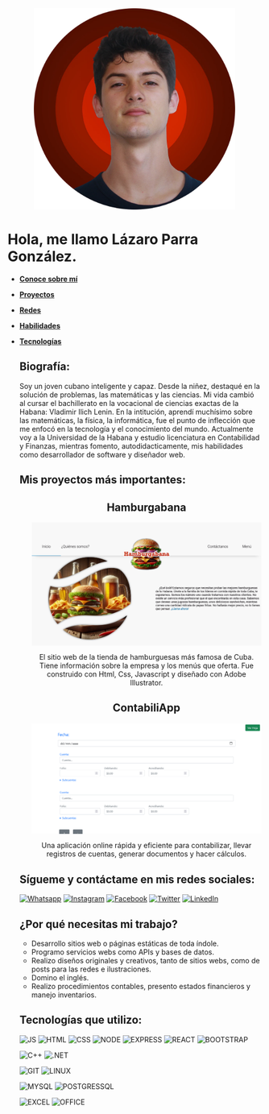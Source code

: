 <div align="center">
  <img src="/imagen-usuario-1.webp" width="400px" height="auto" style="max-width: 100%; aspect-ratio: 1/1;"/>
</div>

# Hola, me llamo Lázaro Parra González.

- [**Conoce sobre mí**](#biograf%C3%ADa)
- [**Proyectos**](#mis-proyectos-m%C3%A1s-importantes)
- [**Redes**](#s%C3%ADgueme-y-cont%C3%A1ctame-en-mis-redes-sociales)
- [**Habilidades**](#por-qu%C3%A9-necesitas-mi-trabajo)
- [**Tecnologías**](#tecnolog%C3%ADas-que-utilizo)

  ## Biografía: 
  Soy un joven cubano inteligente y capaz. Desde la niñez, destaqué en la solución de problemas,
  las matemáticas y las ciencias. Mi vida cambió al cursar el bachillerato en la vocacional de ciencias
  exactas de la Habana: Vladimir Ilich Lenin. En la intitución, aprendí muchísimo sobre las matemáticas,
  la física, la informática, fue el punto de inflección que me enfocó en la tecnología y el conocimiento
  del mundo. Actualmente voy a la Universidad de la Habana y estudio licenciatura en Contabilidad y Finanzas,
  mientras fomento, autodidacticamente, mis habilidades como desarrollador de software y diseñador web.

  ## Mis proyectos más importantes:
  <ul>
    <div>
      <h2 align="center">Hamburgabana</h2>
      <div align="center">
        <a href="https://hamburgabana.onrender.com/" align="center">
          <img src="https://github.com/Lachy200408/Hamburgabana/blob/master/design/hamburgabana-poster.png" width="500px" align="center"/>
        </a>
      </div>
      <div align="center">
        <p>
          El sitio web de la tienda de hamburguesas más famosa de Cuba. Tiene información sobre la empresa y
          los menús que oferta. Fue construido con Html, Css, Javascript y diseñado con Adobe Illustrator.
        </p>
      </div>
    </div>
    
    <div>
      <h2 align="center">ContabiliApp</h2>
      <div align="center">
        <a href="https://lachy200408.github.io/AppContabilidad/" align="center">
          <img src="https://github.com/Lachy200408/AppContabilidad/blob/main/poster.png" width="500px" align="center"/>
        </a>
      </div>
      <div align="center">
        <p>
          Una aplicación online rápida y eficiente para contabilizar, llevar registros de cuentas, generar documentos y hacer cálculos.
        </p>
      </div>
    </div>
  </ul>

  ## Sígueme y contáctame en mis redes sociales:
  [![Whatsapp](https://img.shields.io/badge/WhatsApp-25D366?style=for-the-badge&logo=whatsapp&logoColor=white)](http://wa.me/+5353299466?text=Hola)
  [![Instagram](https://img.shields.io/badge/Instagram-E4405F?style=for-the-badge&logo=instagram&logoColor=white)](https://www.instagram.com/lazaroparraj/)
  [![Facebook](https://img.shields.io/badge/Facebook-1877F2?style=for-the-badge&logo=facebook&logoColor=white)](https://www.facebook.com/lazaro.parra.583)
  [![Twitter](https://img.shields.io/badge/Twitter-1DA1F2?style=for-the-badge&logo=twitter&logoColor=white)](https://twitter.com/Lachy9716929882)
  [![LinkedIn](https://img.shields.io/badge/LinkedIn-0077B5?style=for-the-badge&logo=linkedin&logoColor=white)](https://www.linkedin.com/in/lazaro-parra-gonzalez-47b55628a)

  ## ¿Por qué necesitas mi trabajo?
  - Desarrollo sitios web o páginas estáticas de toda índole.
  - Programo servicios webs como APIs y bases de datos.
  - Realizo diseños originales y creativos, tanto de sitios webs, como de posts para las redes e ilustraciones.
  - Domino el inglés.
  - Realizo procedimientos contables, presento estados financieros y manejo inventarios.

  ## Tecnologías que utilizo:
  ![JS](https://img.shields.io/badge/JavaScript-F7DF1E?style=for-the-badge&logo=javascript&logoColor=black)
  ![HTML](https://img.shields.io/badge/HTML5-E34F26?style=for-the-badge&logo=html5&logoColor=white)
  ![CSS](https://img.shields.io/badge/CSS3-1572B6?style=for-the-badge&logo=css3&logoColor=white)
  ![NODE](https://img.shields.io/badge/Node.js-43853D?style=for-the-badge&logo=node.js&logoColor=white)
  ![EXPRESS](https://img.shields.io/badge/Express.js-404D59?style=for-the-badge)
  ![REACT](https://img.shields.io/badge/React-20232A?style=for-the-badge&logo=react&logoColor=61DAFB)
  ![BOOTSTRAP](https://img.shields.io/badge/Bootstrap-563D7C?style=for-the-badge&logo=bootstrap&logoColor=white)
  
  ![C++](https://img.shields.io/badge/C%2B%2B-00599C?style=for-the-badge&logo=c%2B%2B&logoColor=white)
  ![.NET](https://img.shields.io/badge/.NET-5C2D91?style=for-the-badge&logo=.net&logoColor=white)

  ![GIT](https://img.shields.io/badge/Git-E34F26?style=for-the-badge&logo=git&logoColor=white)
  ![LINUX](https://img.shields.io/badge/Linux-E34F26?style=for-the-badge&logo=linux&logoColor=black)
  
  ![MYSQL](https://img.shields.io/badge/MySQL-00000F?style=for-the-badge&logo=mysql&logoColor=white)
  ![POSTGRESSQL](https://img.shields.io/badge/PostgreSQL-316192?style=for-the-badge&logo=postgresql&logoColor=white)
  
  ![EXCEL](https://img.shields.io/badge/Microsoft_Excel-217346?style=for-the-badge&logo=microsoft-excel&logoColor=white)
  ![OFFICE](https://img.shields.io/badge/Microsoft_Office-D83B01?style=for-the-badge&logo=microsoft-office&logoColor=white)

